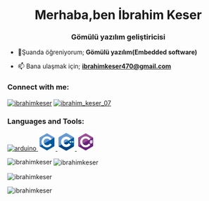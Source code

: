 <h1 align="center">Merhaba,ben İbrahim Keser</h1>
<h3 align="center">Gömülü yazılım geliştiricisi</h3>



- 🌱Şuanda öğreniyorum; **Gömülü yazılım(Embedded software)**

- 📫 Bana ulaşmak için; **ibrahimkeser470@gmail.com**

<h3 align="left">Connect with me:</h3>
<p align="left">
<a href="https://linkedin.com/in/ibrahimkeser" target="blank"><img align="center" src="https://raw.githubusercontent.com/rahuldkjain/github-profile-readme-generator/master/src/images/icons/Social/linked-in-alt.svg" alt="ibrahimkeser" height="30" width="40" /></a>
<a href="https://instagram.com/ibrahim_keser_07" target="blank"><img align="center" src="https://raw.githubusercontent.com/rahuldkjain/github-profile-readme-generator/master/src/images/icons/Social/instagram.svg" alt="ibrahim_keser_07" height="30" width="40" /></a>
</p>

<h3 align="left">Languages and Tools:</h3>
<p align="left"> <a href="https://www.arduino.cc/" target="_blank" rel="noreferrer"> <img src="https://cdn.worldvectorlogo.com/logos/arduino-1.svg" alt="arduino" width="40" height="40"/> </a> <a href="https://www.cprogramming.com/" target="_blank" rel="noreferrer"> <img src="https://raw.githubusercontent.com/devicons/devicon/master/icons/c/c-original.svg" alt="c" width="40" height="40"/> </a> <a href="https://www.w3schools.com/cpp/" target="_blank" rel="noreferrer"> <img src="https://raw.githubusercontent.com/devicons/devicon/master/icons/cplusplus/cplusplus-original.svg" alt="cplusplus" width="40" height="40"/> </a> <a href="https://www.w3schools.com/cs/" target="_blank" rel="noreferrer"> <img src="https://raw.githubusercontent.com/devicons/devicon/master/icons/csharp/csharp-original.svg" alt="csharp" width="40" height="40"/> </a> </p>

<p><img align="left" src="https://github-readme-stats.vercel.app/api/top-langs?username=ibrahimkeser&show_icons=true&locale=en&layout=compact" alt="ibrahimkeser" /></p>

<p>&nbsp;<img align="center" src="https://github-readme-stats.vercel.app/api?username=ibrahimkeser&show_icons=true&locale=en" alt="ibrahimkeser" /></p>

<p><img align="center" src="https://github-readme-streak-stats.herokuapp.com/?user=ibrahimkeser&" alt="ibrahimkeser" /></p>

<p align="left"> <img src="https://komarev.com/ghpvc/?username=ibrahimkeser&label=Profile%20views&color=0e75b6&style=flat" alt="ibrahimkeser" /> </p>
